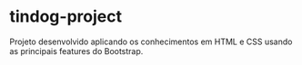 # tindog-project
Projeto desenvolvido aplicando os conhecimentos em HTML e CSS usando as principais features do Bootstrap.
